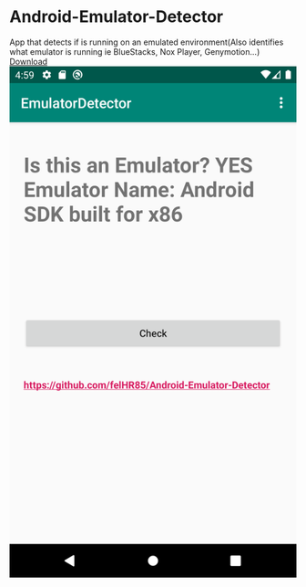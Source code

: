 # Android-Emulator-Detector
App that detects if is running on an emulated environment(Also identifies what emulator is running ie BlueStacks, Nox Player, Genymotion...)\
[Download](https://github.com/felHR85/Android-Emulator-Detector/releases/download/1.0/app-release.apk)
![](device-2020-01-04-180005.png)
